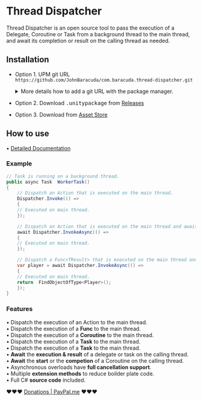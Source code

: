 # Thread Dispatcher
Thread Dispatcher is an open source tool to pass the execution of a Delegate, Coroutine or Task from a background thread to the main thread, and await its completion or result on the calling thread as needed.

## Installation

- Option 1. UPM git URL `https://github.com/JohnBaracuda/com.baracuda.thread-dispatcher.git`
    <details>
    <summary>More details how to add a git URL with the package manager.</summary>

   - open <kbd>Window/Package Manager</kbd>
   - click <kbd>+</kbd>
   - click <kbd>Add package from git URL</kbd>
   - paste `https://github.com/JohnBaracuda/com.baracuda.thread-dispatcher.git`
   - click <kbd>Add</kbd>
    </details>

   
- Option 2. Download <kbd>.unitypackage</kbd> from [Releases](https://github.com/JohnBaracuda/com.baracuda.thread-dispatcher/releases)  
   
- Option 3. Download from [Asset Store](https://assetstore.unity.com/packages/slug/202421)  


## How to use

• [Detailed Documentation](https://johnbaracuda.com/dispatcher.html)

### Example
```c#
// Task is running on a background thread.
public async Task  WorkerTask()  
{  
    // Dispatch an Action that is executed on the main thread.  
    Dispatcher.Invoke(() =>  
    {
	// Executed on main thread.
    });  

    // Dispatch an Action that is executed on the main thread and await its completion.  
    await Dispatcher.InvokeAsync(() =>  
    {  
	// Executed on main thread.
    });  

    // Dispatch a Func<TResult> that is executed on the main thread and await its result.  
    var player = await Dispatcher.InvokeAsync(() =>  
    {  
	// Executed on main thread.
	return  FindObjectOfType<Player>();
    }); 
}
```

### Features
• Dispatch the execution of an Action to the main thread.  
• Dispatch the execution of a **Func<TResult>** to the main thread.  
• Dispatch the execution of a **Coroutine** to the main thread.  
• Dispatch the execution of a **Task** to the main thread.  
• Dispatch the execution of a **Task<TResult>** to the main thread.  
• **Await** the **execution & result** of a delegate or task on the calling thread.  
• **Await** the **start** or the **competion** of a Coroutine on the calling thread.  
• Asynchronous overloads have **full cancellation support**.  
• Multiple **extension methods** to reduce boilder plate code.  
• Full C# **source code** included.  
 
 
❤️❤️❤️ [Donations | PayPal.me](https://www.paypal.com/paypalme/johnbaracuda) ❤️❤️❤️
